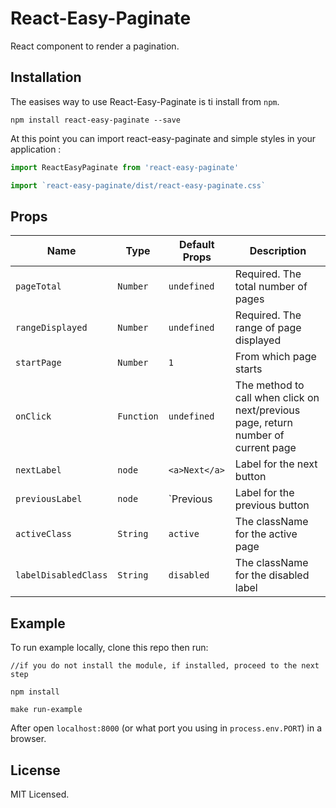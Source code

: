 # React-Easy-Paginate

React component to render a pagination.

## Installation

The easises way to use React-Easy-Paginate is ti install from `npm`.

`npm install react-easy-paginate --save`

At this point you can import react-easy-paginate and simple styles in your application :

```javascript
import ReactEasyPaginate from 'react-easy-paginate'

import `react-easy-paginate/dist/react-easy-paginate.css`
```

## Props

|Name|Type|Default Props|Description|
|---|---|---|---|
|`pageTotal`|`Number`|`undefined`|Required. The total number of pages|
|`rangeDisplayed`|`Number`|`undefined`|Required. The range of page displayed|
|`startPage`|`Number`|`1`|From which page starts|
|`onClick`|`Function`|`undefined`|The method to call when click on next/previous page, return number of current page|
|`nextLabel`|`node`|`<a>Next</a>`|Label for the next button|
|`previousLabel`|`node`|`<a>Previous</a>|Label for the previous button|
|`activeClass`|`String`|`active`|The className for the active page|
|`labelDisabledClass`|`String`|`disabled`|The className for the disabled label|

## Example

To run example locally, clone this repo then run:

`//if you do not install the module, if installed, proceed to the next step`

`npm install`

`make run-example`

After open `localhost:8000` (or what port you using in `process.env.PORT`) in a browser.

## License

MIT Licensed.

